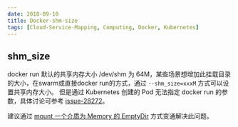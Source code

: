 ```yaml
---
date: 2018-09-10
title: Docker-shm-size
tags: [Cloud-Service-Mapping, Computing, Docker, Kubernetes]
---
```


## shm_size
docker run 默认的共享内存大小 /dev/shm 为 64M，某些场景想增加此挂载目录的大小，在swarm或直接docker run的方式，通过 ```--shm_size=xxxM``` 方式可以设置共享内存大小。
但是通过 Kubernetes 创建的 Pod 无法指定 docker run 的参数，具体讨论可参考 [issue-28272](https://github.com/kubernetes/kubernetes/issues/28272)。

建议通过 [mount 一个介质为 Memory 的 EmptyDir](https://docs.okd.io/latest/dev_guide/shared_memory.html) 方式变通解决此问题。
